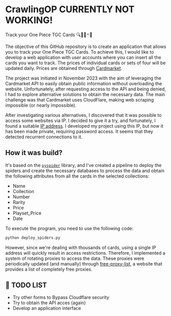 # CrawlingOP CURRENTLY NOT WORKING! 
Track your One Piece TGC Cards 🔍🏴‍☠️🃏🌊

The objective of this GitHub repository is to create an application that allows you to track your One Piece TGC Cards. To achieve this, I would like to develop a web application with user accounts where you can insert all the cards you want to track. The prices of individual cards or sets of four will be updated daily. Prices are obtained through [Cardmarket](https://www.cardmarket.com/en/OnePiece).

The project was initiated in November 2023 with the aim of leveraging the Cardmarket API to easily obtain public information without overloading the website. Unfortunately, after requesting access to the API and being denied, I had to explore alternative solutions to obtain the necessary data. The main challenge was that Cardmarket uses CloudFlare, making web scraping impossible (or nearly impossible).

After investigating various alternatives, I discovered that it was possible to access some websites via IP. I decided to give it a try, and fortunately, I found a suitable [IP address](http://85.215.9.83/es/OnePiece/Products/Singles/). I developed my project using this IP, but now it has been made private, requiring password access. It seems that they detected recurrent connections to it.

## How it was build? 

It's based on the [`pyspider`](https://docs.pyspider.org/en/latest/) library, and I've created a pipeline to deploy the spiders and create the necessary databases to process the data and obtain the following attributes from all the cards in the selected collections:
- Name
- Collection
- Number
- Rarity
- Price
- Playset_Price
- Date

To execute the program, you need to use the following code:
```bash
python deploy_spiders.py
```

However, since we're dealing with thousands of cards, using a single IP address will quickly result in access restrictions. Therefore, I implemented a system of rotating proxies to access the data. These proxies were periodically updated (and manually) through [free-proxy-list](https://free-proxy-list.net/), a website that provides a list of completely free proxies.

## 📝 TODO LIST
- Try other forms to Bypass Cloudflare security
- Try to obtain the API acces (again)
- Develop an application interface
